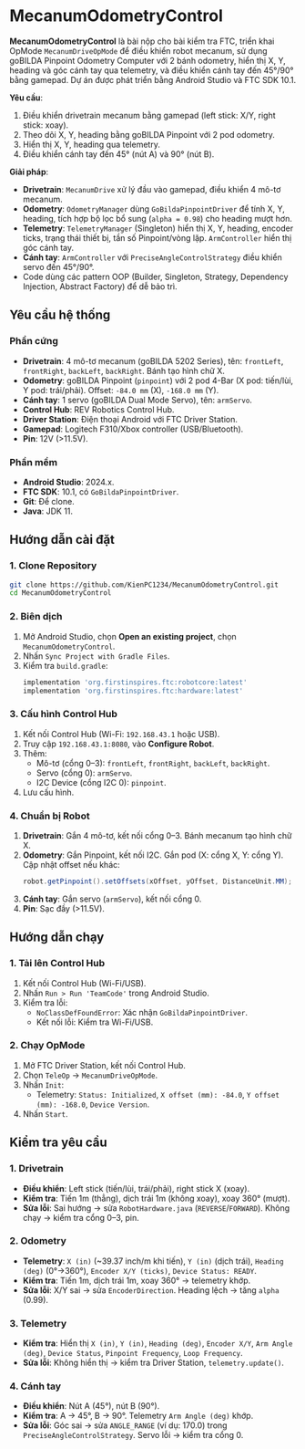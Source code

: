 # MecanumOdometryControl

**MecanumOdometryControl** là bài nộp cho bài kiểm tra FTC, triển khai OpMode `MecanumDriveOpMode` để điều khiển robot mecanum, sử dụng goBILDA Pinpoint Odometry Computer với 2 bánh odometry, hiển thị X, Y, heading và góc cánh tay qua telemetry, và điều khiển cánh tay đến 45°/90° bằng gamepad. Dự án được phát triển bằng Android Studio và FTC SDK 10.1.

**Yêu cầu**:
1. Điều khiển drivetrain mecanum bằng gamepad (left stick: X/Y, right stick: xoay).
2. Theo dõi X, Y, heading bằng goBILDA Pinpoint với 2 pod odometry.
3. Hiển thị X, Y, heading qua telemetry.
4. Điều khiển cánh tay đến 45° (nút A) và 90° (nút B).

**Giải pháp**:
- **Drivetrain**: `MecanumDrive` xử lý đầu vào gamepad, điều khiển 4 mô-tơ mecanum.
- **Odometry**: `OdometryManager` dùng `GoBildaPinpointDriver` để tính X, Y, heading, tích hợp bộ lọc bổ sung (`alpha = 0.98`) cho heading mượt hơn.
- **Telemetry**: `TelemetryManager` (Singleton) hiển thị X, Y, heading, encoder ticks, trạng thái thiết bị, tần số Pinpoint/vòng lặp. `ArmController` hiển thị góc cánh tay.
- **Cánh tay**: `ArmController` với `PreciseAngleControlStrategy` điều khiển servo đến 45°/90°.
- Code dùng các pattern OOP (Builder, Singleton, Strategy, Dependency Injection, Abstract Factory) để dễ bảo trì.

## Yêu cầu hệ thống

### Phần cứng
- **Drivetrain**: 4 mô-tơ mecanum (goBILDA 5202 Series), tên: `frontLeft`, `frontRight`, `backLeft`, `backRight`. Bánh tạo hình chữ X.
- **Odometry**: goBILDA Pinpoint (`pinpoint`) với 2 pod 4-Bar (X pod: tiến/lùi, Y pod: trái/phải). Offset: `-84.0 mm` (X), `-168.0 mm` (Y).
- **Cánh tay**: 1 servo (goBILDA Dual Mode Servo), tên: `armServo`.
- **Control Hub**: REV Robotics Control Hub.
- **Driver Station**: Điện thoại Android với FTC Driver Station.
- **Gamepad**: Logitech F310/Xbox controller (USB/Bluetooth).
- **Pin**: 12V (>11.5V).

### Phần mềm
- **Android Studio**: 2024.x.
- **FTC SDK**: 10.1, có `GoBildaPinpointDriver`.
- **Git**: Để clone.
- **Java**: JDK 11.

## Hướng dẫn cài đặt

### 1. Clone Repository
```bash
git clone https://github.com/KienPC1234/MecanumOdometryControl.git
cd MecanumOdometryControl
```

### 2. Biên dịch
1. Mở Android Studio, chọn **Open an existing project**, chọn `MecanumOdometryControl`.
2. Nhấn `Sync Project with Gradle Files`.
3. Kiểm tra `build.gradle`:
   ```gradle
   implementation 'org.firstinspires.ftc:robotcore:latest'
   implementation 'org.firstinspires.ftc:hardware:latest'
   ```

### 3. Cấu hình Control Hub
1. Kết nối Control Hub (Wi-Fi: `192.168.43.1` hoặc USB).
2. Truy cập `192.168.43.1:8080`, vào **Configure Robot**.
3. Thêm:
   - Mô-tơ (cổng 0–3): `frontLeft`, `frontRight`, `backLeft`, `backRight`.
   - Servo (cổng 0): `armServo`.
   - I2C Device (cổng I2C 0): `pinpoint`.
4. Lưu cấu hình.

### 4. Chuẩn bị Robot
1. **Drivetrain**: Gắn 4 mô-tơ, kết nối cổng 0–3. Bánh mecanum tạo hình chữ X.
2. **Odometry**: Gắn Pinpoint, kết nối I2C. Gắn pod (X: cổng X, Y: cổng Y). Cập nhật offset nếu khác:
   ```java
   robot.getPinpoint().setOffsets(xOffset, yOffset, DistanceUnit.MM);
   ```
3. **Cánh tay**: Gắn servo (`armServo`), kết nối cổng 0.
4. **Pin**: Sạc đầy (>11.5V).

## Hướng dẫn chạy

### 1. Tải lên Control Hub
1. Kết nối Control Hub (Wi-Fi/USB).
2. Nhấn `Run > Run 'TeamCode'` trong Android Studio.
3. Kiểm tra lỗi:
   - `NoClassDefFoundError`: Xác nhận `GoBildaPinpointDriver`.
   - Kết nối lỗi: Kiểm tra Wi-Fi/USB.

### 2. Chạy OpMode
1. Mở FTC Driver Station, kết nối Control Hub.
2. Chọn `TeleOp` → `MecanumDriveOpMode`.
3. Nhấn `Init`:
   - Telemetry: `Status: Initialized`, `X offset (mm): -84.0`, `Y offset (mm): -168.0`, `Device Version`.
4. Nhấn `Start`.

## Kiểm tra yêu cầu

### 1. Drivetrain
- **Điều khiển**: Left stick (tiến/lùi, trái/phải), right stick X (xoay).
- **Kiểm tra**: Tiến 1m (thẳng), dịch trái 1m (không xoay), xoay 360° (mượt).
- **Sửa lỗi**: Sai hướng → sửa `RobotHardware.java` (`REVERSE`/`FORWARD`). Không chạy → kiểm tra cổng 0–3, pin.

### 2. Odometry
- **Telemetry**: `X (in)` (~39.37 inch/m khi tiến), `Y (in)` (dịch trái), `Heading (deg)` (0°→360°), `Encoder X/Y (ticks)`, `Device Status: READY`.
- **Kiểm tra**: Tiến 1m, dịch trái 1m, xoay 360° → telemetry khớp.
- **Sửa lỗi**: X/Y sai → sửa `EncoderDirection`. Heading lệch → tăng `alpha` (0.99).

### 3. Telemetry
- **Kiểm tra**: Hiển thị `X (in)`, `Y (in)`, `Heading (deg)`, `Encoder X/Y`, `Arm Angle (deg)`, `Device Status`, `Pinpoint Frequency`, `Loop Frequency`.
- **Sửa lỗi**: Không hiển thị → kiểm tra Driver Station, `telemetry.update()`.

### 4. Cánh tay
- **Điều khiển**: Nút A (45°), nút B (90°).
- **Kiểm tra**: A → 45°, B → 90°. Telemetry `Arm Angle (deg)` khớp.
- **Sửa lỗi**: Góc sai → sửa `ANGLE_RANGE` (ví dụ: 170.0) trong `PreciseAngleControlStrategy`. Servo lỗi → kiểm tra cổng 0.
